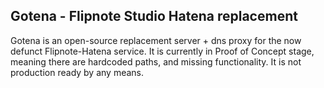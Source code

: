 ## Gotena - Flipnote Studio Hatena replacement

Gotena is an open-source replacement server + dns proxy for the now <br>
defunct Flipnote-Hatena service. It is currently in Proof of Concept stage, meaning there are hardcoded paths, and missing functionality. It is not production ready by any means.